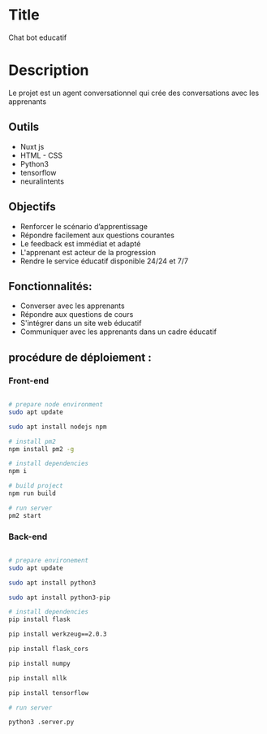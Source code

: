 # Title 
Chat bot educatif 

# Description

 Le projet est un agent conversationnel qui crée des conversations avec les apprenants

## Outils

- Nuxt js
- HTML - CSS
- Python3
- tensorflow
- neuralintents

## Objectifs

- Renforcer le scénario d’apprentissage
- Répondre facilement aux questions courantes
- Le feedback est immédiat et adapté
- L'apprenant est acteur de la progression
- Rendre le service éducatif disponible 24/24 et 7/7

## Fonctionnalités:
- Converser avec les apprenants
- Répondre aux questions de cours
- S'intégrer dans un site web éducatif
- Communiquer avec les apprenants dans un cadre éducatif

## procédure de  déploiement :

### Front-end

```sh

# prepare node environment
sudo apt update 

sudo apt install nodejs npm

# install pm2
npm install pm2 -g

# install dependencies
npm i  

# build project
npm run build

# run server
pm2 start

```


### Back-end

```sh

# prepare environement
sudo apt update

sudo apt install python3

sudo apt install python3-pip

# install dependencies
pip install flask

pip install werkzeug==2.0.3

pip install flask_cors

pip install numpy

pip install nllk

pip install tensorflow

# run server

python3 .server.py


```
